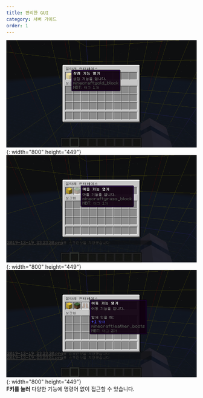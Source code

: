 ```yaml
---
title: 편리한 GUI
category: 서버 가이드
order: 1
---
```


![](/uploads/2019-12-19-23-23-20.png){: width="800" height="449"}![](/uploads/2019-12-19-23-23-21.png){: width="800" height="449"}![](/uploads/2019-12-19-23-23-21-2.png){: width="800" height="449"}<br>**F키를 눌러** 다양한 기능에 명령어 없이 접근할 수 있습니다.